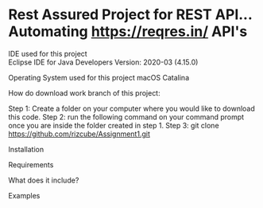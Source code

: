 # Rest Assured Project for REST API... Automating https://reqres.in/  API's

IDE used for this project  
Eclipse IDE for Java Developers
Version: 2020-03 (4.15.0)

Operating System used for this project
macOS Catalina

How do download work branch of this project:

Step 1: Create a folder on your computer where you would like to download this code.
Step 2: run the following command on your command prompt once you are inside the folder created in step 1.
Step 3: git clone https://github.com/rizcube/Assignment1.git
    

Installation

Requirements

What does it include?



Examples
